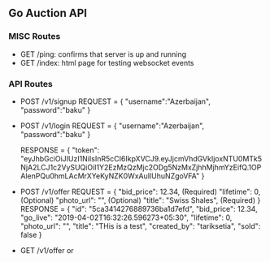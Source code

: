 ## Go Auction API

### MISC Routes
- GET /ping: confirms that server is up and running
- GET /index: html page for testing websocket events


### API Routes
- POST /v1/signup
    REQUEST = {
        "username":"Azerbaijan",
        "password":"baku"
    }

- POST /v1/login
    REQUEST = {
        "username":"Azerbaijan",
        "password":"baku"
    }

    RESPONSE = {
        "token": "eyJhbGciOiJIUzI1NiIsInR5cCI6IkpXVCJ9.eyJjcmVhdGVkIjoxNTU0MTk5NjA2LCJ1c2VySUQiOiI1Y2EzMzQzMjc2ODg5NzMxZjhhMjhmYzEifQ.1OPAlenPQu0hmLAcMrXYeKyNZK0WxAulIUhuNZgoVFA"
    }

- POST /v1/offer
    REQUEST = {
        "bid_price": 12.34, (Required)
        "lifetime": 0,      (Optional)
        "photo_url": "",    (Optional)
        "title": "Swiss Shales", (Required)
    }
    RESPONSE = {
        "id": "5ca3414276889736ba1d7efd",
        "bid_price": 12.34,
        "go_live": "2019-04-02T16:32:26.596273+05:30",
        "lifetime": 0,
        "photo_url": "",
        "title": "THis is a test",
        "created_by": "tariksetia",
        "sold": false
    }

- GET /v1/offer or



  